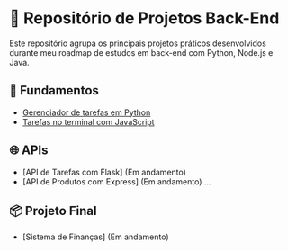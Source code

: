 # 💼 Repositório de Projetos Back-End

Este repositório agrupa os principais projetos práticos desenvolvidos durante meu roadmap de estudos em back-end com Python, Node.js e Java.

## 🔹 Fundamentos
- [Gerenciador de tarefas em Python](./fundamentos/gerenciador.py/)
- [Tarefas no terminal com JavaScript](./fundamentos/fundamentos-node/)

## 🌐 APIs
- [API de Tarefas com Flask] (Em andamento) <!-- ./apis/api-tarefas-flask/ -->
- [API de Produtos com Express] (Em andamento) <!--./apis/api-produtos-express/ -->
...

## 📦 Projeto Final
- [Sistema de Finanças] (Em andamento) <!--./projeto-final/sistema-financas/-->
